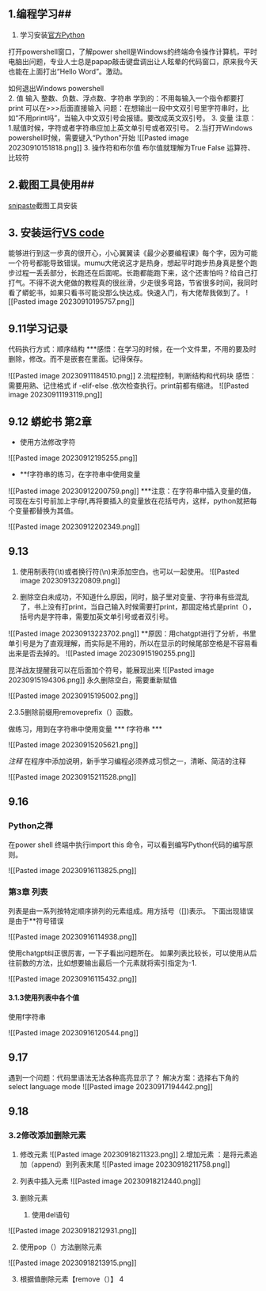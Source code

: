 
## 1.编程学习##
1. 学习安装[官方Python](https://www.python.org/downloads/)

打开powershell窗口，了解power shell是Windows的终端命令操作计算机，平时电脑出问题，专业人士总是papap敲击键盘调出让人眩晕的代码窗口，原来我今天也能在上面打出“Hello Word”。激动。

如何退出Windows powershell   
2. 值
  输入 整数、负数、浮点数、字符串
  学到的：不用每输入一个指令都要打print 可以在>>>后面直接输入
  问题：在想输出一段中文双引号里字符串时，比如“不用print吗”，当输入中文双引号会报错。要改成英文双引号。
3. 变量
 注意：1.赋值时候，字符或者字符串应加上英文单引号或者双引号。
            2.当打开Windows powershell时候，需要键入“Python”开始
            ![[Pasted image 20230910151818.png]]
3. 操作符和布尔值
   布尔值就理解为True False
   运算符、比较符
## 2.截图工具使用##
[snipaste](https://www.snipaste.com/)截图工具安装
## 3. 安装运行[VS code ](https://code.visualstudio.com/Download)
能够进行到这一步真的很开心，小心翼翼读《最少必要编程课》每个字，因为可能一个符号都能导致错误。mumu大佬说这才是热身，想起平时跑步热身真是整个跑步过程一丢丢部分，长跑还在后面呢。长跑都能跑下来，这个还害怕吗？给自己打打气。不得不说大佬做的教程真的很丝滑，少走很多弯路，节省很多时间，我同时看了蟒蛇书，如果只看书可能没那么快达成。快速入门，有大佬帮我做到了。
![[Pasted image 20230910195757.png]]
## 9.11学习记录
代码执行方式：顺序结构
***感悟：在学习的时候，在一个文件里，不用的要及时删除，修改。而不是嵌套在里面。记得保存。


![[Pasted image 20230911184510.png]]
2.流程控制，判断结构和代码块
感悟： 需要用熟、记住格式
if -elif-else .依次检查执行。print前都有缩进。
![[Pasted image 20230911193119.png]]
## 9.12 蟒蛇书 第2章
- 使用方法修改字符 

![[Pasted image 20230912195255.png]]

- **f字符串的练习，在字符串中使用变量

![[Pasted image 20230912200759.png]]
***注意：在字符串中插入变量的值，可现在左引号前加上字母f,再将要插入的变量放在花括号内，这样，python就把每个变量都替换为其值。

![[Pasted image 20230912202349.png]]

## 9.13 
1. 使用制表符(\t)或者换行符(\n)来添加空白。也可以一起使用。
![[Pasted image 20230913220809.png]]

2. 删除空白未成功，不知道什么原因，同时，脑子里对变量、字符串有些混乱了，书上没有打print，当自己输入时候需要打print，那固定格式是print（），括号内是字符串，需要加英文单引号或者双引号。

![[Pasted image 20230913223702.png]]
**原因：用chatgpt进行了分析，书里单引号是为了直观理解，而实际是不用的，所以在显示的时候尾部空格是不容易看出来是否去掉的。
![[Pasted image 20230915190255.png]]

昆洋战友提醒我可以在后面加个符号，能展现出来
![[Pasted image 20230915194306.png]]
永久删除空白，需要重新赋值

![[Pasted image 20230915195002.png]]

2.3.5删除前缀用removeprefix（）函数。

做练习，用到在字符串中使用变量  *** f字符串 ***


![[Pasted image 20230915205621.png]]

*注释*  在程序中添加说明，新手学习编程必须养成习惯之一，清晰、简洁的注释

![[Pasted image 20230915211528.png]]


## 9.16
### Python之禅
在power shell 终端中执行import this 命令，可以看到编写Python代码的编写原则。

![[Pasted image 20230916113825.png]]

###  第3章 列表
列表是由一系列按特定顺序排列的元素组成。用方括号（[])表示。
下面出现错误是由于**符号错误

![[Pasted image 20230916114938.png]]

使用chatgpt纠正很厉害，一下子看出问题所在。
如果列表比较长，可以使用从后往前数的方法，比如想要输出最后一个元素就将索引指定为-1.

![[Pasted image 20230916115432.png]]

#### 3.1.3使用列表中各个值
使用f字符串

![[Pasted image 20230916120544.png]]



##  9.17
遇到一个问题：代码里语法无法各种高亮显示了？
解决方案：选择右下角的select language mode
![[Pasted image 20230917194442.png]]
## 9.18
### 3.2修改添加删除元素

1. 修改元素
![[Pasted image 20230918211323.png]]
2.增加元素 ：是将元素追加（append）到列表末尾
![[Pasted image 20230918211758.png]]

2. 列表中插入元素
![[Pasted image 20230918212440.png]]
3. 删除元素
    1. 使用del语句

![[Pasted image 20230918212931.png]]

2. 使用pop（）方法删除元素

![[Pasted image 20230918213915.png]]

  3. 根据值删除元素【remove（）】
  4
  